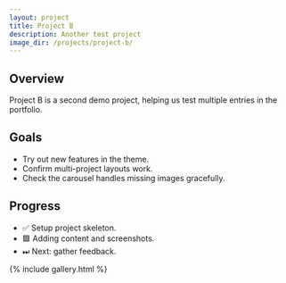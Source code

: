 ```yaml
---
layout: project
title: Project B
description: Another test project
image_dir: /projects/project-b/
---
```


## Overview
Project B is a second demo project, helping us test multiple entries in the portfolio.

## Goals
- Try out new features in the theme.
- Confirm multi-project layouts work.
- Check the carousel handles missing images gracefully.

## Progress
- ✅ Setup project skeleton.  
- 🟩 Adding content and screenshots.  
- ⏭ Next: gather feedback.

{% include gallery.html %}
